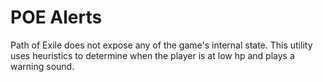 POE Alerts 
==========

Path of Exile does not expose any of the 
game's internal state. This utility uses
heuristics to determine when the player is
at low hp and plays a warning sound. 


